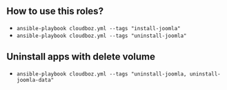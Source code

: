 ## How to use this roles?
- `ansible-playbook cloudboz.yml --tags "install-joomla"`
- `ansible-playbook cloudboz.yml --tags "uninstall-joomla"`

## Uninstall apps with delete volume
- `ansible-playbook cloudboz.yml --tags "uninstall-joomla, uninstall-joomla-data"`